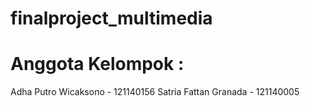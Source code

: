 # finalproject_multimedia
# Anggota Kelompok :
Adha Putro Wicaksono - 121140156
Satria Fattan Granada - 121140005
